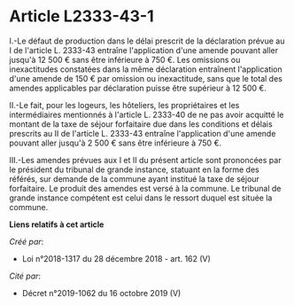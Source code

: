 # Article L2333-43-1

I.-Le défaut de production dans le délai prescrit de la déclaration prévue au I de l'article L. 2333-43 entraîne
l'application d'une amende pouvant aller jusqu'à 12 500 € sans être inférieure à 750 €. Les omissions ou inexactitudes
constatées dans la même déclaration entraînent l'application d'une amende de 150 € par omission ou inexactitude, sans que le
total des amendes applicables par déclaration puisse être supérieur à 12 500 €.

II.-Le fait, pour les logeurs, les hôteliers, les propriétaires et les intermédiaires mentionnés à l'article L. 2333-40 de ne
pas avoir acquitté le montant de la taxe de séjour forfaitaire due dans les conditions et délais prescrits au II de l'article
L. 2333-43 entraîne l'application d'une amende pouvant aller jusqu'à 2 500 € sans être inférieure à 750 €.

III.-Les amendes prévues aux I et II du présent article sont prononcées par le président du tribunal de grande instance,
statuant en la forme des référés, sur demande de la commune ayant institué la taxe de séjour forfaitaire. Le produit des
amendes est versé à la commune. Le tribunal de grande instance compétent est celui dans le ressort duquel est située la
commune.

**Liens relatifs à cet article**

_Créé par_:

  - Loi n°2018-1317 du 28 décembre 2018 - art. 162 (V)

_Cité par_:

  - Décret n°2019-1062 du 16 octobre 2019 (V)
